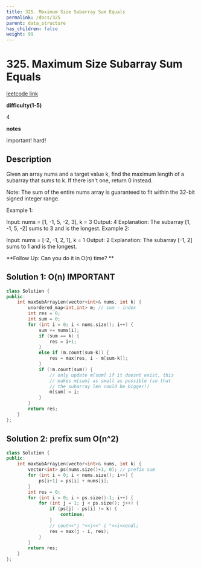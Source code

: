 ```yaml
---
title: 325. Maximum Size Subarray Sum Equals
permalink: /docs/325
parent: data_structure
has_children: false
weight: 99
---
```

# 325. Maximum Size Subarray Sum Equals
[leetcode link](https://leetcode.com/problems/maximum-size-subarray-sum-equals-k/)

**difficulty(1-5)** 

4

**notes**   

important! hard!

## Description
Given an array nums and a target value k, find the maximum length of a subarray that sums to k. If there isn't one, return 0 instead.

Note:
The sum of the entire nums array is guaranteed to fit within the 32-bit signed integer range.

Example 1:

Input: nums = [1, -1, 5, -2, 3], k = 3
Output: 4 
Explanation: The subarray [1, -1, 5, -2] sums to 3 and is the longest.
Example 2:

Input: nums = [-2, -1, 2, 1], k = 1
Output: 2 
Explanation: The subarray [-1, 2] sums to 1 and is the longest.

**Follow Up:
Can you do it in O(n) time?
**

## Solution 1: O(n) IMPORTANT
```c++
class Solution {
public:
    int maxSubArrayLen(vector<int>& nums, int k) {
        unordered_map<int,int> m; // sum - index
        int res = 0;
        int sum = 0;
        for (int i = 0; i < nums.size(); i++) {
            sum += nums[i];
            if (sum == k) {
                res = i+1;
            }
            else if (m.count(sum-k)) {
                res = max(res, i - m[sum-k]);
            }
            if (!m.count(sum)) {
                // only update m[sum] if it doesnt exist, this 
                // makes m[sum] as small as possible (so that
                // the subarray len could be bigger!)
                m[sum] = i;   
            }
        }
        return res;
    }
};
```

## Solution 2: prefix sum O(n^2)
```c++
class Solution {
public:
    int maxSubArrayLen(vector<int>& nums, int k) {
        vector<int> ps(nums.size()+1, 0); // prefix sum
        for (int i = 0; i < nums.size(); i++) {
            ps[i+1] = ps[i] + nums[i];
        }
        int res = 0;
        for (int i = 0; i < ps.size()-1; i++) {
            for (int j = 1; j < ps.size(); j++) {
                if (ps[j] - ps[i] != k) {
                    continue;
                }
                // cout<<"j "<<j<<" i "<<i<<endl;
                res = max(j - i, res);
            }
        }
        return res;        
    }
};
```


<!-- 
Default label
{: .label }

Blue label
{: .label .label-blue }

Stable
{: .label .label-green }

New release
{: .label .label-purple }

Coming soon
{: .label .label-yellow }

Deprecated
{: .label .label-red } -->
